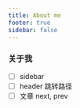 ```yaml
---
title: About me
footer: true
sidebar: false
---
```


### 关于我

- [ ] sidebar
- [ ] header 跳转路径
- [ ] 文章 next, prev
